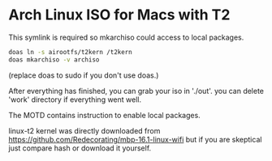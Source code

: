 # Arch Linux ISO for Macs with T2

This symlink is required so mkarchiso could access to local packages.

```sh
doas ln -s airootfs/t2kern /t2kern
doas mkarchiso -v archiso
```
(replace doas to sudo if you don't use doas.)

After everything has finished, you can grab your iso in './out'. you can delete 'work' directory if everything went well.

The MOTD contains instruction to enable local packages.

linux-t2 kernel was directly downloaded from https://github.com/Redecorating/mbp-16.1-linux-wifi but if you are skeptical just compare hash or download it yourself.
